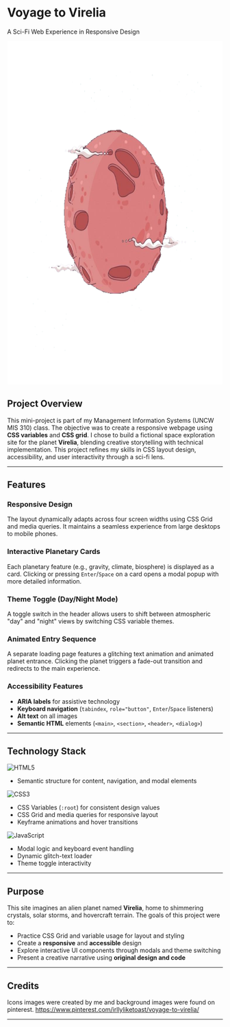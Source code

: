 # Voyage to Virelia   
A Sci-Fi Web Experience in Responsive Design

<p align="center">
  <img src="https://github.com/irllyliketoast/Voyage-to-Virelia/blob/c953b12bd24fd23ead021f1af720e9fb92a32ff1/images/virelia-planet.png" width="1500" height ="800">
</p>

## Project Overview  
This mini-project is part of my Management Information Systems (UNCW MIS 310) class. The objective was to create a responsive webpage using **CSS variables** and **CSS grid**. I chose to build a fictional space exploration site for the planet **Virelia**, blending creative storytelling with technical implementation. This project refines my skills in CSS layout design, accessibility, and user interactivity through a sci-fi lens.

---

## Features  

### Responsive Design  
The layout dynamically adapts across four screen widths using CSS Grid and media queries. It maintains a seamless experience from large desktops to mobile phones.

### Interactive Planetary Cards  
Each planetary feature (e.g., gravity, climate, biosphere) is displayed as a card. Clicking or pressing `Enter`/`Space` on a card opens a modal popup with more detailed information.

### Theme Toggle (Day/Night Mode)  
A toggle switch in the header allows users to shift between atmospheric "day" and "night" views by switching CSS variable themes.

### Animated Entry Sequence  
A separate loading page features a glitching text animation and animated planet entrance. Clicking the planet triggers a fade-out transition and redirects to the main experience.

### Accessibility Features  
- **ARIA labels** for assistive technology
- **Keyboard navigation** (`tabindex`, `role="button"`, `Enter`/`Space` listeners)
- **Alt text** on all images
- **Semantic HTML** elements (`<main>`, `<section>`, `<header>`, `<dialog>`)

---

## Technology Stack

![HTML5](https://img.shields.io/badge/html5-%23E34F26.svg?style=flat-square&logo=html5&logoColor=white)
  - Semantic structure for content, navigation, and modal elements

![CSS3](https://img.shields.io/badge/css3-%231572B6.svg?style=flat-square&logo=css3&logoColor=white) 
  - CSS Variables (`:root`) for consistent design values  
  - CSS Grid and media queries for responsive layout  
  - Keyframe animations and hover transitions

![JavaScript](https://img.shields.io/badge/javascript-%23323330.svg?style=flat-square&logo=javascript&logoColor=%23F7DF1E)  
  - Modal logic and keyboard event handling  
  - Dynamic glitch-text loader  
  - Theme toggle interactivity

---

## Purpose  
This site imagines an alien planet named **Virelia**, home to shimmering crystals, solar storms, and hovercraft terrain. The goals of this project were to:

- Practice CSS Grid and variable usage for layout and styling
- Create a **responsive** and **accessible** design
- Explore interactive UI components through modals and theme switching
- Present a creative narrative using **original design and code**

---

## Credits  
Icons images were created by me and background images were found on pinterest. https://www.pinterest.com/irllyliketoast/voyage-to-virelia/ 

---

